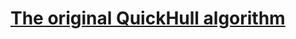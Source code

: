 # [The original QuickHull algorithm](https://www.researchgate.net/publication/2641780_The_QuickHull_Algorithm_for_Convex_Hulls)

